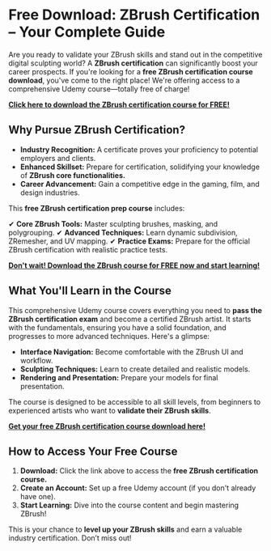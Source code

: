# Free Download: ZBrush Certification – Your Complete Guide

Are you ready to validate your ZBrush skills and stand out in the competitive digital sculpting world?  A **ZBrush certification** can significantly boost your career prospects. If you're looking for a **free ZBrush certification course download**, you've come to the right place! We're offering access to a comprehensive Udemy course—totally free of charge!

[**Click here to download the ZBrush certification course for FREE!**](https://udemywork.com/zbrush-certification)

## Why Pursue ZBrush Certification?

*   **Industry Recognition:**  A certificate proves your proficiency to potential employers and clients.
*   **Enhanced Skillset:** Prepare for certification, solidifying your knowledge of **ZBrush core functionalities.**
*   **Career Advancement:** Gain a competitive edge in the gaming, film, and design industries.

This **free ZBrush certification prep course** includes:

✔  **Core ZBrush Tools:** Master sculpting brushes, masking, and polygrouping.
✔  **Advanced Techniques:** Learn dynamic subdivision, ZRemesher, and UV mapping.
✔  **Practice Exams:** Prepare for the official ZBrush certification with realistic practice tests.

[**Don't wait! Download the ZBrush course for FREE now and start learning!**](https://udemywork.com/zbrush-certification)

## What You'll Learn in the Course

This comprehensive Udemy course covers everything you need to **pass the ZBrush certification exam** and become a certified ZBrush artist.  It starts with the fundamentals, ensuring you have a solid foundation, and progresses to more advanced techniques. Here's a glimpse:

*   **Interface Navigation:**  Become comfortable with the ZBrush UI and workflow.
*   **Sculpting Techniques:**  Learn to create detailed and realistic models.
*   **Rendering and Presentation:**  Prepare your models for final presentation.

The course is designed to be accessible to all skill levels, from beginners to experienced artists who want to **validate their ZBrush skills**.

[**Get your free ZBrush certification course download here!**](https://udemywork.com/zbrush-certification)

## How to Access Your Free Course

1.  **Download:** Click the link above to access the **free ZBrush certification course.**
2.  **Create an Account:** Set up a free Udemy account (if you don't already have one).
3.  **Start Learning:** Dive into the course content and begin mastering ZBrush!

This is your chance to **level up your ZBrush skills** and earn a valuable industry certification.  Don’t miss out!
